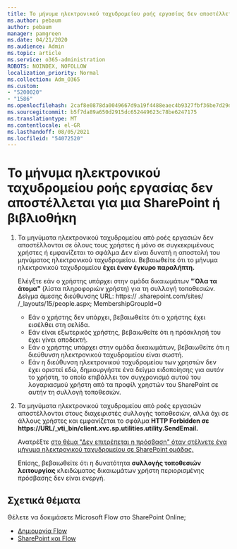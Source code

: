 ```yaml
---
title: Το μήνυμα ηλεκτρονικού ταχυδρομείου ροής εργασίας δεν αποστέλλεται
ms.author: pebaum
author: pebaum
manager: pamgreen
ms.date: 04/21/2020
ms.audience: Admin
ms.topic: article
ms.service: o365-administration
ROBOTS: NOINDEX, NOFOLLOW
localization_priority: Normal
ms.collection: Adm_O365
ms.custom:
- "5200020"
- "1586"
ms.openlocfilehash: 2caf8e0878da0049667d9a19f4488eaec4b9327fbf36be7d29dbf4b7a9c89158
ms.sourcegitcommit: b5f7da89a650d2915dc652449623c78be6247175
ms.translationtype: MT
ms.contentlocale: el-GR
ms.lasthandoff: 08/05/2021
ms.locfileid: "54072520"
---
```

# <a name="workflow-email-is-not-being-sent-for-a-sharepoint-list-or-library"></a>Το μήνυμα ηλεκτρονικού ταχυδρομείου ροής εργασίας δεν αποστέλλεται για μια SharePoint ή βιβλιοθήκη

1. Τα μηνύματα ηλεκτρονικού ταχυδρομείου από ροές εργασιών δεν αποστέλλονται σε όλους τους χρήστες ή μόνο σε συγκεκριμένους χρήστες ή εμφανίζεται το σφάλμα Δεν είναι δυνατή η αποστολή του μηνύματος ηλεκτρονικού ταχυδρομείου. Βεβαιωθείτε ότι το μήνυμα ηλεκτρονικού ταχυδρομείου **έχει έναν έγκυρο παραλήπτη.**

    Ελέγξτε εάν ο χρήστης υπάρχει στην ομάδα δικαιωμάτων **"Όλα τα άτομα"** (λίστα πληροφοριών χρήστη) για τη συλλογή τοποθεσιών.  Δείγμα άμεσης διεύθυνσης URL: https:// <tenant> .sharepoint.com/sites/ <sitename> /_layouts/15/people.aspx; MembershipGroupId=0

    - Εάν ο χρήστης δεν υπάρχει, βεβαιωθείτε ότι ο χρήστης έχει εισέλθει στη σελίδα. 
    - Εάν είναι εξωτερικός χρήστης, βεβαιωθείτε ότι η πρόσκλησή του έχει γίνει αποδεκτή.
    - Εάν ο χρήστης υπάρχει στην ομάδα δικαιωμάτων, βεβαιωθείτε ότι η διεύθυνση ηλεκτρονικού ταχυδρομείου είναι σωστή.
    - Εάν η διεύθυνση ηλεκτρονικού ταχυδρομείου των χρηστών δεν έχει οριστεί εδώ, δημιουργήστε ένα δείγμα ειδοποίησης για αυτόν το χρήστη, το οποίο επιβάλλει τον συγχρονισμό αυτού του λογαριασμού χρήστη από τα προφίλ χρηστών του SharePoint σε αυτήν τη συλλογή τοποθεσιών.
 
2. Τα μηνύματα ηλεκτρονικού ταχυδρομείου από ροές εργασιών αποστέλλονται στους διαχειριστές συλλογής τοποθεσιών, αλλά όχι σε άλλους χρήστες και εμφανίζεται το σφάλμα **HTTP Forbidden σε <span>https:</span>//URL/_vti_bin/client.xvc.sp.utilities.utility.SendEmail.**
 

    Ανατρέξτε [στο θέμα "Δεν επιτρέπεται η πρόσβαση" όταν στέλνετε ένα μήνυμα ηλεκτρονικού ταχυδρομείου σε SharePoint ομάδας.](https://docs.microsoft.com/sharepoint/support/sharing-and-permissions/access-denied-when-send-an-email-to-groups)

    Επίσης, βεβαιωθείτε ότι η δυνατότητα **συλλογής τοποθεσιών λειτουργίας** κλειδώματος δικαιωμάτων χρήστη περιορισμένης πρόσβασης δεν είναι ενεργή.


## <a name="related-topics"></a>Σχετικά θέματα
Θέλετε να δοκιμάσετε Microsoft Flow στο SharePoint Online;
- [Δημιουργία Flow](https://support.office.com/article/Create-a-flow-for-a-list-or-library-in-SharePoint-Online-or-OneDrive-for-Business-a9c3e03b-0654-46af-a254-20252e580d01) 
- [SharePoint και Flow](https://flow.microsoft.com/blog/sharepoint-and-flow/) 



